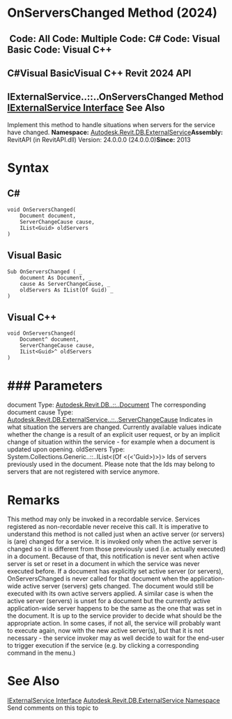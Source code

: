 # OnServersChanged Method (2024)

﻿
 Code: All Code: Multiple Code: C# Code: Visual Basic Code: Visual C++   
---  
C#Visual BasicVisual C++
Revit 2024 API  
---  
IExternalService..::..OnServersChanged Method   
[IExternalService Interface](37fe86a0-0668-5908-9966-dfac0e0c1fe3.md "IExternalService Interface") See Also  
---  
Implement this method to handle situations when servers for the service have changed. 
**Namespace:** [Autodesk.Revit.DB.ExternalService](a88f2d1d-c02f-a901-9543-44e4b5dd5fc9.md "Autodesk.Revit.DB.ExternalService Namespace")**Assembly:** RevitAPI (in RevitAPI.dll) Version: 24.0.0.0 (24.0.0.0)**Since:** 2013 
# Syntax
C#  
---  
```text
void OnServersChanged(
	Document document,
	ServerChangeCause cause,
	IList<Guid> oldServers
)
```
  
Visual Basic  
---  
```text
Sub OnServersChanged ( _
	document As Document, _
	cause As ServerChangeCause, _
	oldServers As IList(Of Guid) _
)
```
  
Visual C++  
---  
```text
void OnServersChanged(
	Document^ document, 
	ServerChangeCause cause, 
	IList<Guid>^ oldServers
)
```
  
# ### Parameters
document
    Type: [Autodesk.Revit.DB..::..Document](db03274b-a107-aa32-9034-f3e0df4bb1ec.md "Document Class") The corresponding document 
cause
    Type: [Autodesk.Revit.DB.ExternalService..::..ServerChangeCause](02016116-f6cf-5d3a-94df-811ef76bdebc.md "ServerChangeCause Enumeration") Indicates in what situation the servers are changed. Currently available values indicate whether the change is a result of an explicit user request, or by an implicit change of situation within the service - for example when a document is updated upon opening. 
oldServers
    Type: System.Collections.Generic..::..IList<(Of <(<'Guid>)>)> Ids of servers previously used in the document. Please note that the Ids may belong to servers that are not registered with service anymore. 
# Remarks
This method may only be invoked in a recordable service. Services registered as non-recordable never receive this call. 
It is imperative to understand this method is not called just when an active server (or servers) is (are) changed for a service. It is invoked only when the active server is changed so it is different from those previously used (i.e. actually executed) in a document. Because of that, this notification is never sent when active server is set or reset in a document in which the service was never executed before. 
If a document has explicitly set active server (or servers), OnServersChanged is never called for that document when the application-wide active server (servers) gets changed. The document would still be executed with its own active servers applied. A similar case is when the active server (servers) is unset for a document but the currently active application-wide server happens to be the same as the one that was set in the document. 
It is up to the service provider to decide what should be the appropriate action. In some cases, if not all, the service will probably want to execute again, now with the new active server(s), but that it is not necessary - the service invoker may as well decide to wait for the end-user to trigger execution if the service (e.g. by clicking a corresponding command in the menu.) 
# See Also
[IExternalService Interface](37fe86a0-0668-5908-9966-dfac0e0c1fe3.md "IExternalService Interface")
[Autodesk.Revit.DB.ExternalService Namespace](a88f2d1d-c02f-a901-9543-44e4b5dd5fc9.md "Autodesk.Revit.DB.ExternalService Namespace")
Send comments on this topic to 